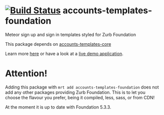 [![Build Status](https://travis-ci.org/splendido/accounts-templates-foundation.svg?branch=master)](https://travis-ci.org/splendido/accounts-templates-foundation)
accounts-templates-foundation
=============================

Meteor sign up and sign in templates styled for Zurb Foundation

This package depends on [accounts-templates-core](https://github.com/splendido/accounts-templates-core.git)

Learn more [here](http://accounts-templates.meteor.com) or have a look at a [live demo application](http://accounts-templates-foundation.meteor.com).


Attention!
==========

Adding this package with `mrt add accounts-templates-foundation` does not add any other packages providing Zurb Foundation. This is to let you choose the flavour you prefer, being it compiled, less, sass, or from CDN!

At the moment it is up to date with Foundation 5.3.3.
